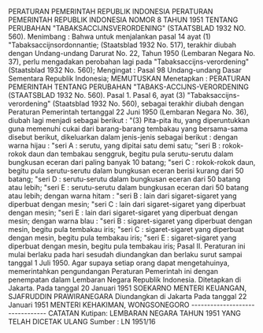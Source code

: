 PERATURAN PEMERINTAH REPUBLIK INDONESIA PERATURAN PEMERINTAH REPUBLIK INDONESIA NOMOR 8 TAHUN 1951 TENTANG PERUBAHAN "TABAKSACCIJNSVERORDENING" (STAATSBLAD 1932 NO. 560).
Menimbang :
 Bahwa untuk menjalankan pasal 14 ayat (1) "Tabaksaccijnsordonnantie; (Staatsblad 1932 No. 517), terakhir diubah dengan Undang-undang Darurat No. 22, Tahun 1950 (Lembaran Negara No. 37), perlu mengadakan perobahan lagi pada "Tabaksaccijns-verordening" (Staatsblad 1932 No. 560);
Mengingat :
 Pasal 98 Undang-undang Dasar Sementara Republik Indonesia; MEMUTUSKAN Menetapkan : PERATURAN PEMERINTAH TENTANG PERUBAHAN "TABAKS-ACCIJNS-VERORDENING (STAATSBLAD 1932 No. 560). Pasal 1. Pasal 6, ayat (3) "Tabaksaccijns-verordening" (Staatsblad 1932 No. 560), sebagai terakhir diubah dengan Peraturan Pemerintah tertanggal 22 Juni 1950 (Lembaran Negara No. 36), diubah lagi menjadi sebagai berikut : "(3) Pita-pita itu, yang diperuntukkan guna memenuhi cukai dari barang-barang tembakau yang bersama-sama disebut berikut, dikeluarkan dalam jenis-jenis sebagai berikut : dengan warna hijau : "seri A : serutu, yang dipitai satu demi satu; "seri B : rokok-rokok daun dan tembakau senggruk, begitu pula serutu-serutu dalam bungkusan eceran dari paling banyak 10 batang; "seri C : rokok-rokok daun, begitu pula serutu-serutu dalam bungkusan eceran berisi kurang dari 50 batang; "seri D : serutu-serutu dalam bungkusan eceran dari 50 batang atau lebih; "seri E : serutu-serutu dalam bungkusan eceran dari 50 batang atau lebih; dengan warna hitam : "seri B : lain dari sigaret-sigaret yang diperbuat dengan mesin; "seri C : lain dari sigaret-sigaret yang diperbuat dengan mesin; "seri E : lain dari sigaret-sigaret yang diperbuat dengan mesin; dengan warna blau : "seri B : sigaret-sigaret yang diperbuat dengan mesin, begitu pula tembakau iris; "seri C : sigaret-sigaret yang diperbuat dengan mesin, begitu pula tembakau iris; "seri E : sigaret-sigaret yang diperbuat dengan mesin, begitu pula tembakau iris; Pasal II. Peraturan ini mulai berlaku pada hari sesudah diundangkan dan berlaku surut sampai tanggal 1 Juli 1950. Agar supaya setiap orang dapat mengetahuinya, memerintahkan pengundangan Peraturan Pemerintah ini dengan penempatan dalam Lembaran Negara Republik Indonesia. Ditetapkan di Jakarta. Pada tanggal 20 Januari 1951 SOEKARNO MENTERI KEUANGAN, SJAFRUDDIN PRAWIRANEGARA Diundangkan di Jakarta Pada tanggal 22 Januari 1951 MENTERI KEHAKIMAN, WONGSONEGORO -------------------------------- CATATAN Kutipan: LEMBARAN NEGARA TAHUN 1951 YANG TELAH DICETAK ULANG Sumber : LN 1951/16